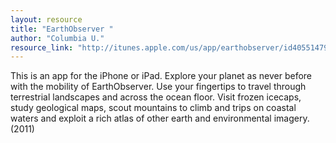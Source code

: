 ```yaml
---
layout: resource
title: "EarthObserver "
author: "Columbia U."
resource_link: "http://itunes.apple.com/us/app/earthobserver/id405514799?mt=8"
---
```


This is an app for the iPhone or iPad.  Explore your planet as never before with the mobility of EarthObserver.  Use your fingertips to travel through terrestrial landscapes and across the ocean floor.   Visit frozen icecaps, study geological maps, scout mountains to climb and trips on coastal waters and exploit a rich atlas of other earth and environmental imagery. (2011)
